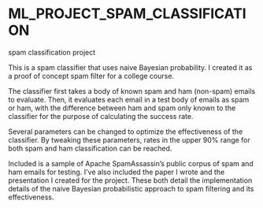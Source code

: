 # ML_PROJECT_SPAM_CLASSIFICATION
spam classification project

This is a spam classifier that uses naive Bayesian probability. I created it as a proof of concept spam filter for a college course.

The classifier first takes a body of known spam and ham (non-spam) emails to evaluate. Then, it evaluates each email in a test body of emails as spam or ham, with the difference between ham and spam only known to the classifier for the purpose of calculating the success rate.

Several parameters can be changed to optimize the effectiveness of the classifier. By tweaking these parameters, rates in the upper 90% range for both spam and ham classification can be reached.

Included is a sample of Apache SpamAssassin’s public corpus of spam and ham emails for testing. I've also included the paper I wrote and the presentation I created for the project. These both detail the implementation details of the naive Bayesian probabilistic approach to spam filtering and its effectiveness.
